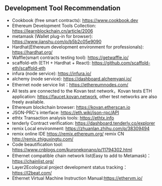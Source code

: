 ## Development Tool Recommendation    
- Cookbook (free smart contracts): <https://www.cookbook.dev>
- Ethereum Development Tools Collection: <https://learnblockchain.cn/article/2006>
- metamask (Wallet plug-in for browser): <https://www.jianshu.com/p/b5b2c05e9090>
- Hardhat(Ethereum development environment for professionals): https://hardhat.org/
- Waffle(smart contracts testing tool): https://getwaffle.io/
- scaffold-eth (ETH + Hardhat + React): https://github.com/scaffold-eth/scaffold-eth
- infura (node service): <https://infura.io/>
- alchemy (node service): <https://dashboard.alchemyapi.io/>
- Ethernet node service list：<https://ethereumnodes.com/>
- All tests are connected to the Kovan test network，Kovan tests ETH application: <https://faucet.kovan.network>, other test networks are also freely available.
- Ethereum blockchain browser: <https://kovan.etherscan.io>
- JSON-PRC's interface: <https://eth.wiki/json-rpc/API>
- ethtx Transaction analysis tools: <https://ethtx.info>
- tenderly Contract verification: <https://dashboard.tenderly.co/explorer>
- remix Local environment: <https://zhuanlan.zhihu.com/p/38309494>
- remix online IDE <https://remix.ethereum.org/>  remix CN <http://remix.zhiguxingtu.com/>
- Code beautification tool: <https://www.cnblogs.com/kuronekonano/p/11794302.html>
- Ethernet compatible chain network list(Easy to add to Metamask)：<https://chainlist.org/>
- Layer2Ecological project development status tracking：<https://l2beat.com/>
- Ethernet Virtual Machine Instruction Manual:<https://ethervm.io/>

